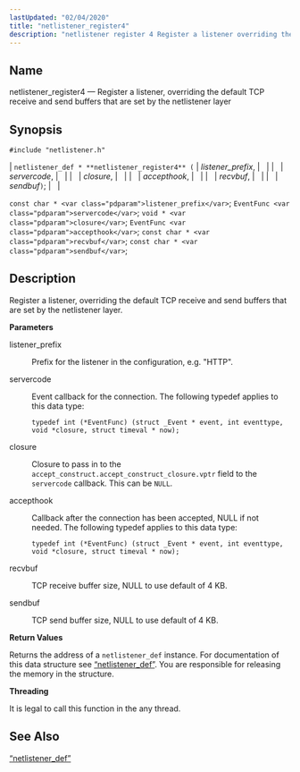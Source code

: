 ```yaml
---
lastUpdated: "02/04/2020"
title: "netlistener_register4"
description: "netlistener register 4 Register a listener overriding the default TCP receive and send buffers that are set by the netlistener layer netlistener def netlistener register 4 listener prefix servercode closure accepthook recvbuf sendbuf const char listener prefix Event Func servercode void closure Event Func accepthook const char recvbuf const char..."
---
```


<a name="apis.netlistener_register4"></a> 
## Name

netlistener_register4 — Register a listener, overriding the default TCP receive and send buffers that are set by the netlistener layer

## Synopsis

`#include "netlistener.h"`

| `netlistener_def * **netlistener_register4** (` | <var class="pdparam">listener_prefix</var>, |   |
|   | <var class="pdparam">servercode</var>, |   |
|   | <var class="pdparam">closure</var>, |   |
|   | <var class="pdparam">accepthook</var>, |   |
|   | <var class="pdparam">recvbuf</var>, |   |
|   | <var class="pdparam">sendbuf</var>`)`; |   |

`const char * <var class="pdparam">listener_prefix</var>`;
`EventFunc <var class="pdparam">servercode</var>`;
`void * <var class="pdparam">closure</var>`;
`EventFunc <var class="pdparam">accepthook</var>`;
`const char * <var class="pdparam">recvbuf</var>`;
`const char * <var class="pdparam">sendbuf</var>`;<a name="idp58158256"></a> 
## Description

Register a listener, overriding the default TCP receive and send buffers that are set by the netlistener layer.

**<a name="idp58159552"></a> Parameters**

<dl class="variablelist">

<dt>listener_prefix</dt>

<dd>

Prefix for the listener in the configuration, e.g. "HTTP".

</dd>

<dt>servercode</dt>

<dd>

Event callback for the connection. The following typedef applies to this data type:

`typedef int (*EventFunc) (struct _Event * event, int eventtype, void *closure, struct timeval * now);`

</dd>

<dt>closure</dt>

<dd>

Closure to pass in to the `accept_construct.accept_construct_closure.vptr` field to the `servercode` callback. This can be `NULL`.

</dd>

<dt>accepthook</dt>

<dd>

Callback after the connection has been accepted, NULL if not needed. The following typedef applies to this data type:

`typedef int (*EventFunc) (struct _Event * event, int eventtype, void *closure, struct timeval * now);`

</dd>

<dt>recvbuf</dt>

<dd>

TCP receive buffer size, NULL to use default of 4 KB.

</dd>

<dt>sendbuf</dt>

<dd>

TCP send buffer size, NULL to use default of 4 KB.

</dd>

</dl>

**<a name="idp58175152"></a> Return Values**

Returns the address of a `netlistener_def` instance. For documentation of this data structure see [“netlistener_def”](/momentum/3/3-api/structs-netlistener-def). You are responsible for releasing the memory in the structure.

**<a name="idp58177184"></a> Threading**

It is legal to call this function in the any thread.

<a name="idp58178288"></a> 
## See Also

[“netlistener_def”](/momentum/3/3-api/structs-netlistener-def)